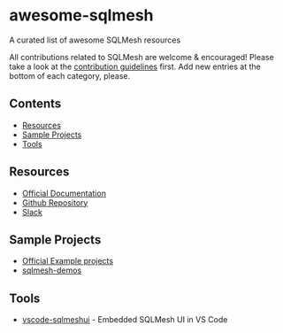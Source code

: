 # awesome-sqlmesh
A curated list of awesome SQLMesh resources

All contributions related to SQLMesh are welcome & encouraged! Please take a look at the [contribution guidelines](CONTRIBUTING.md) first. Add new entries at the bottom of each category, please.

## Contents
* [Resources](#resources)
* [Sample Projects](#sample)
* [Tools](#tools)

## Resources
- [Official Documentation](https://sqlmesh.readthedocs.io/en/stable/)
- [Github Repository](https://github.com/TobikoData/sqlmesh)
- [Slack](https://tobikodata.com/slack)

## Sample Projects
- [Official Example projects](https://github.com/TobikoData/sqlmesh-examples)
- [sqlmesh-demos](https://github.com/sungchun12/sqlmesh-demos)

## Tools

- [vscode-sqlmeshui](https://github.com/WesleyBatista/vscode-sqlmeshui) - Embedded SQLMesh UI in VS Code
